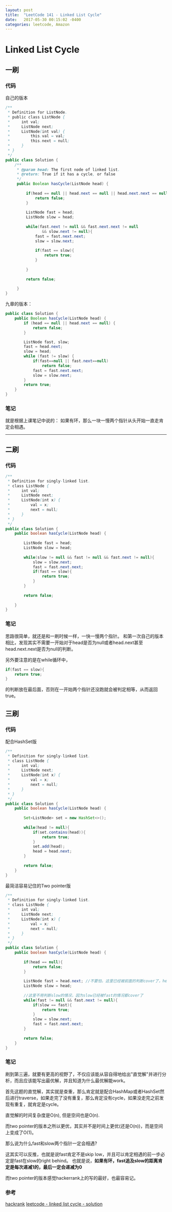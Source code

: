 ```yaml
---
layout: post
title:  "LeetCode 141 - Linked List Cycle"
date:   2017-05-30 00:15:02 -0400
categories: leetcode, Amazon
---
```


# Linked List Cycle

## 一刷

### 代码
自己的版本
```java
/**
 * Definition for ListNode.
 * public class ListNode {
 *     int val;
 *     ListNode next;
 *     ListNode(int val) {
 *         this.val = val;
 *         this.next = null;
 *     }
 * }
 */ 
public class Solution {
    /**
     * @param head: The first node of linked list.
     * @return: True if it has a cycle, or false
     */
     public Boolean hasCycle(ListNode head) {
         
         if(head == null || head.next == null || head.next.next == null){
             return false;
         }
         
         ListNode fast = head;
         ListNode slow = head;
         
         while(fast.next != null && fast.next.next != null
                && slow.next != null){
             fast = fast.next.next;
             slow = slow.next;
             
             if(fast == slow){
                 return true;
             }
             
         }
         
         return false;
         
     }
}
```

九章的版本：
```java
public class Solution {
    public Boolean hasCycle(ListNode head) {
        if (head == null || head.next == null) {
            return false;
        }

        ListNode fast, slow;
        fast = head.next;
        slow = head;
        while (fast != slow) {
            if(fast==null || fast.next==null)
                return false;
            fast = fast.next.next;
            slow = slow.next;
        } 
        return true;
    }
}
```

### 笔记

就是根据上课笔记中说的：
如果有环，那么一块一慢两个指针从头开始一直走肯定会相遇。

---

## 二刷

### 代码

```java
/**
 * Definition for singly-linked list.
 * class ListNode {
 *     int val;
 *     ListNode next;
 *     ListNode(int x) {
 *         val = x;
 *         next = null;
 *     }
 * }
 */
public class Solution {
    public boolean hasCycle(ListNode head) {
        
        ListNode fast = head;
        ListNode slow = head;
        
        while(slow != null && fast != null && fast.next != null){
            slow = slow.next;
            fast = fast.next.next;
            if(fast == slow){
                return true;
            }
        }
        
        return false;
        
    }
}
```


### 笔记

思路很简单，就还是和一刷时候一样，一快一慢两个指针。
和第一次自己的版本相比，发现其实不需要一开始对于head是否为null或者head.next甚至head.next.next是否为null的判断。

另外要注意的是在while循环中，
```java
if(fast == slow){
    return true;
}
```
的判断放在最后面，否则在一开始两个指针还没跑就会被判定相等，从而返回true。


## 三刷

### 代码

配合HashSet版
```java
/**
 * Definition for singly-linked list.
 * class ListNode {
 *     int val;
 *     ListNode next;
 *     ListNode(int x) {
 *         val = x;
 *         next = null;
 *     }
 * }
 */
public class Solution {
    public boolean hasCycle(ListNode head) {
        
        Set<ListNode> set = new HashSet<>();
        
        while(head != null){
            if(set.contains(head)){
                return true;
            }
            set.add(head);
            head = head.next;
        }
        
        return false;
    }
}
```

最简洁容易记住的Two pointer版
```java
/**
 * Definition for singly-linked list.
 * class ListNode {
 *     int val;
 *     ListNode next;
 *     ListNode(int x) {
 *         val = x;
 *         next = null;
 *     }
 * }
 */
public class Solution {
    public boolean hasCycle(ListNode head) {
        
        if(head == null){
            return false;
        }
        
        ListNode fast = head.next; //不要怕，这里已经被前面的判断cover了，head肯定不会为null
        ListNode slow = head;
        
        //这里不用判断slow的情况，因为slow已经被fast的情况都cover了
        while(fast != null && fast.next != null){
            if(slow == fast){
                return true;
            }
            slow = slow.next;
            fast = fast.next.next;
        }
        
        return false;
    }
}
```

### 笔记

刷到第三遍，就要有更高的视野了，不仅应该能从容自得地给出"直觉解"并进行分析，而且应该能写出最优解，并且知道为什么最优解能work。

首先这题的直觉解，其实就是查重，那么肯定就是配合HashMap或者HashSet然后进行traverse，如果走完了没有重复，那么肯定没有cycle，如果没走完之前发现有重复，就肯定是cycle。

直觉解的时间复杂度是O(n), 但是空间也是O(n).

而two pointer的版本之所以更优，其实并不是时间上更优(还是O(n))，而是空间上变成了O(1)。

那么说为什么fast和slow两个指针一定会相遇?

这其实可以反推，也就是说fast肯定不是skip low，并且可以肯定相遇的前一步必定是fast在slow的right behind。
也就是说，**如果有环，fast追及slow的距离肯定是每次递减1的，最后一定会递减为0**

而two pointer的版本感觉hackerrank上的写的最好，也最容易记。

### 参考

[hackrank](https://www.youtube.com/watch?v=MFOAbpfrJ8g&t=1s)
[leetcode - linked list cycle - solution](https://leetcode.com/problems/linked-list-cycle/solution/)
